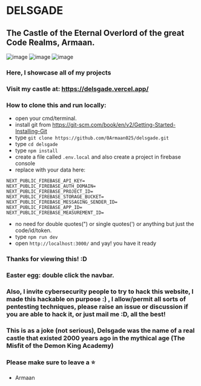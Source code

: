 # DELSGADE
## The Castle of the Eternal Overlord of the great Code Realms, Armaan.

![image](https://github.com/user-attachments/assets/62b0e33c-546c-4b9b-a2e2-406342ea56e3)
![image](https://github.com/user-attachments/assets/7f4fe245-b1a1-418f-8360-f73ebe74a2cd)
![image](https://github.com/user-attachments/assets/61b0589e-e0b0-437e-ba48-70333c56514f)

### Here, I showcase all of my projects
### Visit my castle at: https://delsgade.vercel.app/
### How to clone this and run locally:
- open your cmd/terminal.
- install git from https://git-scm.com/book/en/v2/Getting-Started-Installing-Git
- type ``git clone https://github.com/0Armaan025/delsgade.git``
- type ``cd delsgade``
- type ``npm install``
- create a file called ``.env.local`` and also create a project in firebase console
- replace with your data here:
```
NEXT_PUBLIC_FIREBASE_API_KEY=
NEXT_PUBLIC_FIREBASE_AUTH_DOMAIN=
NEXT_PUBLIC_FIREBASE_PROJECT_ID=
NEXT_PUBLIC_FIREBASE_STORAGE_BUCKET=
NEXT_PUBLIC_FIREBASE_MESSAGING_SENDER_ID=
NEXT_PUBLIC_FIREBASE_APP_ID=
NEXT_PUBLIC_FIREBASE_MEASUREMENT_ID=

```
- no need for double quotes(") or single quotes(') or anything but just the code/id/token.
- type ``npm run dev``
- open ``http://localhost:3000/`` and yay! you have it ready

### Thanks for viewing this! :D
### Easter egg: double click the navbar.
### Also, I invite cybersecurity people to try to hack this website, I made this hackable on purpose :) , I allow/permit all sorts of pentesting techniques, please raise an issue or discussion if you are able to hack it, or just mail me :D, all the best!
### This is as a joke (not serious), Delsgade was the name of a real castle that existed 2000 years ago in the mythical age (The Misfit of the Demon King Academy)

### Please make sure to leave a ⭐
- Armaan

